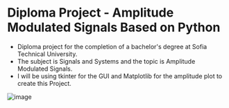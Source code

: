 # Diploma Project - Amplitude Modulated Signals Based on Python
 - Diploma project for the completion of a bachelor's degree at Sofia Technical University.
 - The subject is Signals and Systems and the topic is Amplitude Modulated Signals.
 - I will be using tkinter for the GUI and Matplotlib for the amplitude plot to create this Project.
 
![image](https://user-images.githubusercontent.com/115580585/207585111-0dc2dc67-2257-4c36-ba0d-4d7b87436328.jpg)
